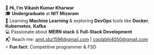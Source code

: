 👋 **Hi, I’m Vikash Kumar Kharwar**  
🎓 **Undergraduate** at **NIT Mizoram**  
🌱 Learning **Machine Learning** & exploring **DevOps** tools like **Docker**, **Kubernetes**, **Kafka**  
💻 Passionate about **MERN stack** & **Full-Stack Development**  
📬 Reach me: [amit.sbz1596@gmail.com](mailto:amit.sbz1596@gmail.com) | [coolabhi4050@gmail.com](mailto:coolabhi4050@gmail.com)  
⚡ **Fun fact:** Competitive programmer & FSD
